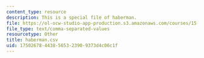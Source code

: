 ```yaml
---
content_type: resource
description: This is a special file of haberman.
file: https://ol-ocw-studio-app-production.s3.amazonaws.com/courses/15-097-prediction-machine-learning-and-statistics-spring-2012/175026784438565323909373d4c06c1f_haberman.csv
file_type: text/comma-separated-values
resourcetype: Other
title: haberman.csv
uid: 17502678-4438-5653-2390-9373d4c06c1f
---
```


